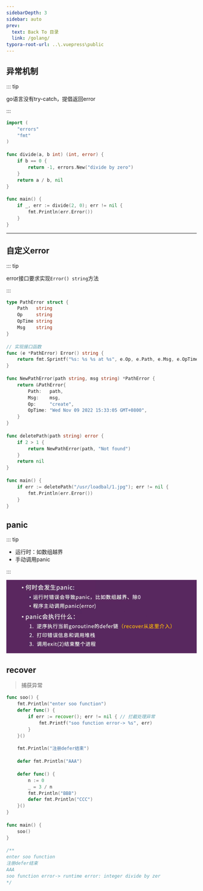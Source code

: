 ```yaml
---
sidebarDepth: 3
sidebar: auto
prev:
  text: Back To 目录
  link: /golang/
typora-root-url: ..\.vuepress\public
---
```




## 异常机制

::: tip

go语言没有try-catch，提倡返回error

:::

```go
import (
	"errors"
	"fmt"
)

func divide(a, b int) (int, error) {	
	if b == 0 {
		return -1, errors.New("divide by zero")
	}
	return a / b, nil
}

func main() {
	if _, err := divide(2, 0); err != nil {
		fmt.Println(err.Error())
	}
}
```

--------

## 自定义error

::: tip

error接口要求实现`Error() string`方法

:::

```go
type PathError struct {
	Path   string
	Op     string
	OpTime string
	Msg    string
}

// 实现接口函数
func (e *PathError) Error() string {
	return fmt.Sprintf("%s: %s %s at %s", e.Op, e.Path, e.Msg, e.OpTime)
}

func NewPathError(path string, msg string) *PathError {
	return &PathError{
		Path:   path,
		Msg:    msg,
		Op:     "create",
		OpTime: "Wed Nov 09 2022 15:33:05 GMT+0800",
	}
}

func deletePath(path string) error {
	if 2 > 1 {
		return NewPathError(path, "Not found")
	}
	return nil
}

func main() {
	if err := deletePath("/usr/loadbal/1.jpg"); err != nil {
		fmt.Println(err.Error())
	}
}
```



## panic

::: tip

- 运行时：如数组越界
- 手动调用panic

:::

![image-20221109154655378](/images/golang/image-20221109154655378.png)

## recover

> 捕获异常

```go
func soo() {
	fmt.Println("enter soo function")
	defer func() {
		if err := recover(); err != nil { // 拦截处理异常
			fmt.Printf("soo function error-> %s", err)
		}
	}()

	fmt.Println("注册defer结束")

	defer fmt.Println("AAA")

	defer func() {
		n := 0
		_ = 3 / n
		fmt.Println("BBB")
		defer fmt.Println("CCC")
	}()
}

func main() {
	soo()
}

/**
enter soo function
注册defer结束
AAA
soo function error-> runtime error: integer divide by zer
*/
```











